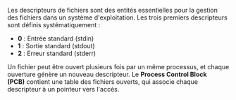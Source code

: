 Les descripteurs de fichiers sont des entités essentielles pour la gestion des fichiers dans un système d'exploitation. Les trois premiers descripteurs sont définis systématiquement :

- **0** : Entrée standard (stdin)
- **1** : Sortie standard (stdout)
- **2** : Erreur standard (stderr)

Un fichier peut être ouvert plusieurs fois par un même processus, et chaque ouverture génère un nouveau descripteur. Le **Process Control Block (PCB)** contient une table des fichiers ouverts, qui associe chaque descripteur à un pointeur vers l'accès.